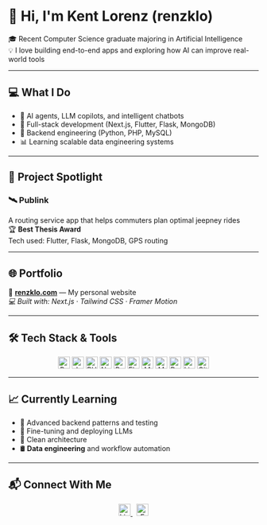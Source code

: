 # 👋 Hi, I'm Kent Lorenz (renzklo)
🎓 Recent Computer Science graduate majoring in Artificial Intelligence  
💡 I love building end-to-end apps and exploring how AI can improve real-world tools

---

## 💻 What I Do
- 🤖 AI agents, LLM copilots, and intelligent chatbots  
- 🧩 Full-stack development (Next.js, Flutter, Flask, MongoDB)  
- 🧠 Backend engineering (Python, PHP, MySQL)  
- 📊 Learning scalable data engineering systems
  
---

## 🚀 Project Spotlight
### 🛰️ Publink  
A routing service app that helps commuters plan optimal jeepney rides  
🏆 **Best Thesis Award**  
Tech used: Flutter, Flask, MongoDB, GPS routing

---

## 🌐 Portfolio
📍 [**renzklo.com**](https://renzklo.com) — My personal website  
*💻 Built with: Next.js · Tailwind CSS · Framer Motion*

---

## 🛠️ Tech Stack & Tools

<div align="center">
  <img src="https://cdn.jsdelivr.net/gh/devicons/devicon/icons/python/python-original.svg" style="height: 24px; width: 24px;" alt="Python" />
  <img src="https://cdn.jsdelivr.net/gh/devicons/devicon/icons/javascript/javascript-original.svg" style="height: 24px; width: 24px;" alt="JavaScript" />
  <img src="https://cdn.jsdelivr.net/gh/devicons/devicon/icons/php/php-original.svg" style="height: 24px; width: 24px;" alt="PHP" />
  <img src="https://cdn.jsdelivr.net/gh/devicons/devicon/icons/nextjs/nextjs-original.svg" style="height: 24px; width: 24px;" alt="Next.js" />
  <img src="https://cdn.jsdelivr.net/gh/devicons/devicon/icons/react/react-original.svg" style="height: 24px; width: 24px;" alt="React" />
  <img src="https://cdn.jsdelivr.net/gh/devicons/devicon/icons/flutter/flutter-original.svg" style="height: 24px; width: 24px;" alt="Flutter" />
  <img src="https://cdn.jsdelivr.net/gh/devicons/devicon/icons/mysql/mysql-original.svg" style="height: 24px; width: 24px;" alt="MySQL" />
  <img src="https://cdn.jsdelivr.net/gh/devicons/devicon/icons/mongodb/mongodb-original.svg" style="height: 24px; width: 24px;" alt="MongoDB" />
  <img src="https://cdn.jsdelivr.net/gh/devicons/devicon/icons/docker/docker-original.svg" style="height: 24px; width: 24px;" alt="Docker" />
  <img src="https://cdn.jsdelivr.net/gh/devicons/devicon/icons/linux/linux-original.svg" style="height: 24px; width: 24px;" alt="Linux" />
  <img src="https://cdn.jsdelivr.net/gh/devicons/devicon/icons/git/git-original.svg" style="height: 24px; width: 24px;" alt="Git" />
</div>

---

## 📈 Currently Learning
- 🔧 Advanced backend patterns and testing  
- 🧠 Fine-tuning and deploying LLMs  
- 🧱 Clean architecture  
- 🛢️ **Data engineering** and workflow automation
  
---

## 📬 Connect With Me
<p align="center">
  <a href="https://www.linkedin.com/in/renzklo" target="_blank">
    <img src="https://cdn.jsdelivr.net/gh/devicons/devicon/icons/linkedin/linkedin-original.svg" style="height: 24px; width: 24px;" alt="LinkedIn"/>
  </a>
  &nbsp;
<a href="mailto:youremail@example.com">
  <img src="https://upload.wikimedia.org/wikipedia/commons/4/4e/Mail_%28iOS%29.svg" style="height: 24px; width: 24px;" alt="Email" />
</a>
</p>
